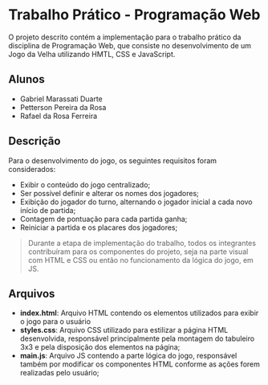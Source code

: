 # Trabalho Prático - Programação Web

O projeto descrito contém a implementação para o trabalho prático da disciplina de Programação Web, que consiste no desenvolvimento de um Jogo da Velha utilizando HMTL, CSS e JavaScript.

## Alunos

- Gabriel Marassati Duarte
- Petterson Pereira da Rosa
- Rafael da Rosa Ferreira

## Descrição

Para o desenvolvimento do jogo, os seguintes requisitos foram considerados:

- Exibir o conteúdo do jogo centralizado;
- Ser possível definir e alterar os nomes dos jogadores;
- Exibição do jogador do turno, alternando o jogador inicial a cada novo início de partida;
- Contagem de pontuação para cada partida ganha;
- Reiniciar a partida e os placares dos jogadores;

> Durante a etapa de implementação do trabalho, todos os integrantes contribuíram para os componentes do projeto, seja na parte visual com HTML e CSS ou então no funcionamento da lógica do jogo, em JS.

## Arquivos

- **index.html**: Arquivo HTML contendo os elementos utilizados para exibir o jogo para o usuário
- **styles.css**: Arquivo CSS utilizado para estilizar a página HTML desenvolvida, responsável principalmente pela montagem do tabuleiro 3x3 e pela disposição dos elementos na página;
- **main.js**: Arquivo JS contendo a parte lógica do jogo, responsável também por modificar os componentes HTML conforme as ações forem realizadas pelo usuário;
